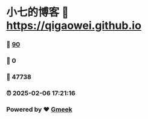 # 小七的博客 :link: https://qigaowei.github.io 
### :page_facing_up: [90](https://qigaowei.github.io/tag.html) 
### :speech_balloon: 0 
### :hibiscus: 47738 
### :alarm_clock: 2025-02-06 17:21:16 
### Powered by :heart: [Gmeek](https://github.com/Meekdai/Gmeek)
